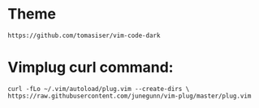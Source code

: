 # Theme
`https://github.com/tomasiser/vim-code-dark`

# Vimplug curl command:
`curl -fLo ~/.vim/autoload/plug.vim --create-dirs \
    https://raw.githubusercontent.com/junegunn/vim-plug/master/plug.vim`
